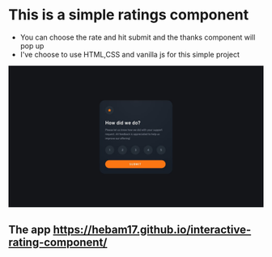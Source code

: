 # This is a simple ratings component

- You can choose the rate and hit submit and the thanks component will pop up
- I've choose to use HTML,CSS and vanilla js for this simple project

![the time tracking dashboard](./design/desktop-design.jpg)

## The app https://hebam17.github.io/interactive-rating-component/
